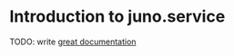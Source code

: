 # Introduction to juno.service

TODO: write [great documentation](http://jacobian.org/writing/great-documentation/what-to-write/)
